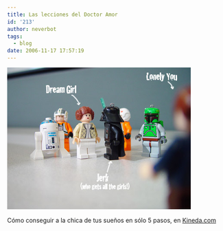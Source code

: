```yaml
---
title: Las lecciones del Doctor Amor
id: '213'
author: neverbot
tags:
  - blog
date: 2006-11-17 17:57:19
---
```


[![Kineda](./las-lecciones-del-doctor-amor/LegoDating.jpg "Kineda")](http://www.kineda.com/?p=1096 "Kineda")

Cómo conseguir a la chica de tus sueños en sólo 5 pasos, en [Kineda.com](http://www.kineda.com/?p=1096)